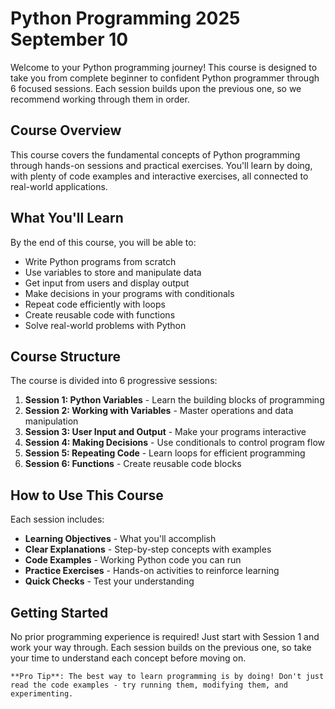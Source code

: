 # Python Programming 2025 September 10

Welcome to your Python programming journey! This course is designed to take you from complete beginner to confident Python programmer through 6 focused sessions. Each session builds upon the previous one, so we recommend working through them in order.

## Course Overview

This course covers the fundamental concepts of Python programming through hands-on sessions and practical exercises. You'll learn by doing, with plenty of code examples and interactive exercises, all connected to real-world applications.

## What You'll Learn

By the end of this course, you will be able to:
- Write Python programs from scratch
- Use variables to store and manipulate data
- Get input from users and display output
- Make decisions in your programs with conditionals
- Repeat code efficiently with loops
- Create reusable code with functions
- Solve real-world problems with Python

## Course Structure

The course is divided into 6 progressive sessions:

1. **Session 1: Python Variables** - Learn the building blocks of programming
2. **Session 2: Working with Variables** - Master operations and data manipulation  
3. **Session 3: User Input and Output** - Make your programs interactive
4. **Session 4: Making Decisions** - Use conditionals to control program flow
5. **Session 5: Repeating Code** - Learn loops for efficient programming
6. **Session 6: Functions** - Create reusable code blocks

## How to Use This Course

Each session includes:
- **Learning Objectives** - What you'll accomplish
- **Clear Explanations** - Step-by-step concepts with examples
- **Code Examples** - Working Python code you can run
- **Practice Exercises** - Hands-on activities to reinforce learning
- **Quick Checks** - Test your understanding

## Getting Started

No prior programming experience is required! Just start with Session 1 and work your way through. Each session builds on the previous one, so take your time to understand each concept before moving on.

```{tip}
**Pro Tip**: The best way to learn programming is by doing! Don't just read the code examples - try running them, modifying them, and experimenting.
```
